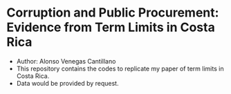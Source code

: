 # Corruption and Public Procurement: Evidence from Term Limits in Costa Rica
 - Author: Alonso Venegas Cantillano 
 - This repository contains the codes to replicate my paper of term limits in Costa Rica.
 - Data would be provided by request.
